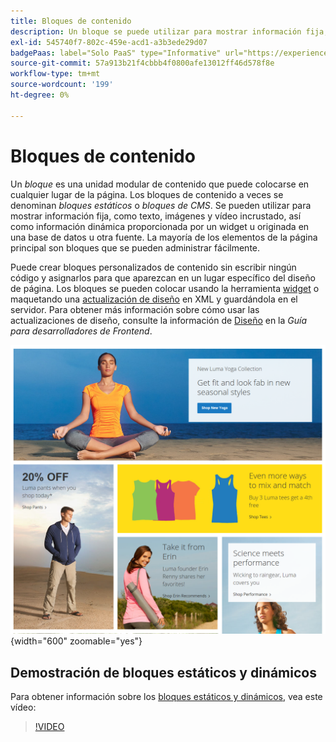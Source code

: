 ```yaml
---
title: Bloques de contenido
description: Un bloque se puede utilizar para mostrar información fija, como texto, imágenes y vídeo incrustado, así como información dinámica.
exl-id: 545740f7-802c-459e-acd1-a3b3ede29d07
badgePaas: label="Solo PaaS" type="Informative" url="https://experienceleague.adobe.com/es/docs/commerce/user-guides/product-solutions" tooltip="Se aplica solo a proyectos de Adobe Commerce en la nube (infraestructura PaaS administrada por Adobe) y a proyectos locales."
source-git-commit: 57a913b21f4cbbb4f0800afe13012ff46d578f8e
workflow-type: tm+mt
source-wordcount: '199'
ht-degree: 0%

---
```


# Bloques de contenido

Un _bloque_ es una unidad modular de contenido que puede colocarse en cualquier lugar de la página. Los bloques de contenido a veces se denominan _bloques estáticos_ o _bloques de CMS_. Se pueden utilizar para mostrar información fija, como texto, imágenes y vídeo incrustado, así como información dinámica proporcionada por un widget u originada en una base de datos u otra fuente. La mayoría de los elementos de la página principal son bloques que se pueden administrar fácilmente.

Puede crear bloques personalizados de contenido sin escribir ningún código y asignarlos para que aparezcan en un lugar específico del diseño de página. Los bloques se pueden colocar usando la herramienta [widget](widget-static-block.md) o maquetando una [actualización de diseño](layout-updates.md) en XML y guardándola en el servidor. Para obtener más información sobre cómo usar las actualizaciones de diseño, consulte la información de [Diseño][1] en la _Guía para desarrolladores de Frontend_.

![Bloques en la página principal de la tienda de muestra](./assets/storefront-blocks-home-page.png){width="600" zoomable="yes"}

## Demostración de bloques estáticos y dinámicos

Para obtener información sobre los [bloques estáticos y dinámicos](dynamic-blocks.md), vea este vídeo:

>[!VIDEO](https://video.tv.adobe.com/v/3411067?quality=12&learn=on&captions=spa)

[1]: https://developer.adobe.com/commerce/frontend-core/guide/layouts/
